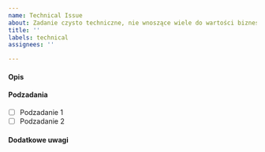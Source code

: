 ```yaml
---
name: Technical Issue
about: Zadanie czysto techniczne, nie wnoszące wiele do wartości biznesowej.
title: ''
labels: technical
assignees: ''

---
```


#### Opis

#### Podzadania
- [ ] Podzadanie 1
- [ ] Podzadanie 2

#### Dodatkowe uwagi
